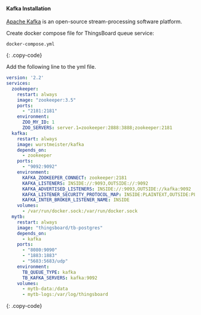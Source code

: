 #### Kafka Installation

[Apache Kafka](https://kafka.apache.org/) is an open-source stream-processing software platform.

Create docker compose file for ThingsBoard queue service:

```text
docker-compose.yml
```
{: .copy-code}

Add the following line to the yml file.

```yml
version: '2.2'
services:
  zookeeper:
    restart: always
    image: "zookeeper:3.5"
    ports:
      - "2181:2181"
    environment:
      ZOO_MY_ID: 1
      ZOO_SERVERS: server.1=zookeeper:2888:3888;zookeeper:2181
  kafka:
    restart: always
    image: wurstmeister/kafka
    depends_on:
      - zookeeper
    ports:
      - "9092:9092"
    environment:
      KAFKA_ZOOKEEPER_CONNECT: zookeeper:2181
      KAFKA_LISTENERS: INSIDE://:9093,OUTSIDE://:9092
      KAFKA_ADVERTISED_LISTENERS: INSIDE://:9093,OUTSIDE://kafka:9092
      KAFKA_LISTENER_SECURITY_PROTOCOL_MAP: INSIDE:PLAINTEXT,OUTSIDE:PLAINTEXT
      KAFKA_INTER_BROKER_LISTENER_NAME: INSIDE
    volumes:
      - /var/run/docker.sock:/var/run/docker.sock
  mytb:
    restart: always
    image: "thingsboard/tb-postgres"
    depends_on:
      - kafka
    ports:
      - "8080:9090"
      - "1883:1883"
      - "5683:5683/udp"
    environment:
      TB_QUEUE_TYPE: kafka
      TB_KAFKA_SERVERS: kafka:9092
    volumes:
      - mytb-data:/data
      - mytb-logs:/var/log/thingsboard
```
{: .copy-code}
